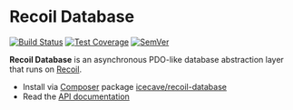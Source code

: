 # Recoil Database

[![Build Status]](https://travis-ci.org/IcecaveLabs/recoil-database)
[![Test Coverage]](https://coveralls.io/r/IcecaveLabs/recoil-database?branch=develop)
[![SemVer]](http://semver.org)

**Recoil Database** is an asynchronous PDO-like database abstraction layer that runs on [Recoil](https://github.com/IcecaveStudios/recoil).

* Install via [Composer](http://getcomposer.org) package [icecave/recoil-database](https://packagist.org/packages/icecave/recoil-database)
* Read the [API documentation](http://icecavelabs.github.io/recoil-database/artifacts/documentation/api/)

<!-- references -->
[Build Status]: https://travis-ci.org/IcecaveLabs/recoil-database.png?branch=develop
[Test Coverage]: https://coveralls.io/repos/IcecaveLabs/recoil-database/badge.png?branch=develop
[SemVer]: http://calm-shore-6115.herokuapp.com/?label=semver&value=0.0.0&color=red
